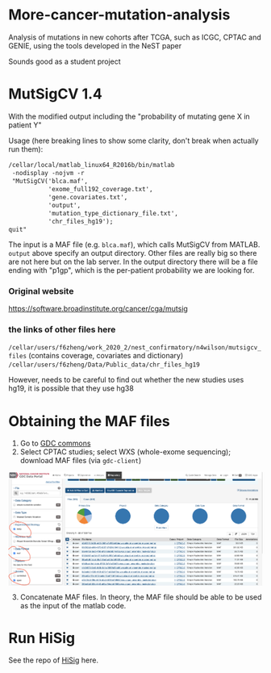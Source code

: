 # More-cancer-mutation-analysis
Analysis of mutations in new cohorts after TCGA, such as ICGC, CPTAC and GENIE, using the tools developed in the NeST paper

Sounds good as a student project

# MutSigCV 1.4

With the modified output including the "probability of mutating gene X in patient Y"

Usage (here breaking lines to show some clarity, don't break when actually run them):   
```
/cellar/local/matlab_linux64_R2016b/bin/matlab
 -nodisplay -nojvm -r 
 "MutSigCV('blca.maf',
           'exome_full192_coverage.txt',
           'gene.covariates.txt',
           'output', 
           'mutation_type_dictionary_file.txt',
           'chr_files_hg19');
quit"
```
The input is a MAF file (e.g. `blca.maf`), which calls MutSigCV from MATLAB. `output` above specify an output directory. Other files are really big so there are not here but on the lab server. In the output directory there will be a file ending with "p1gp", which is the per-patient probability we are looking for.

### Original website
https://software.broadinstitute.org/cancer/cga/mutsig


### the links of other files here

`/cellar/users/f6zheng/work_2020_2/nest_confirmatory/n4wilson/mutsigcv_files` (contains coverage, covariates and dictionary)
`/cellar/users/f6zheng/Data/Public_data/chr_files_hg19`

However, needs to be careful to find out whether the new studies uses hg19, it is possible that they use hg38



# Obtaining the MAF files

1. Go to [GDC commons](https://portal.gdc.cancer.gov/exploration)
2. Select CPTAC studies; select WXS (whole-exome sequencing); download MAF files (via `gdc-client`)

<p align="center">
  <img src="readme_figs/f1.png" width="600" align="center">
</p>

3. Concatenate MAF files. In theory, the MAF file should be able to be used as the input of the matlab code. 

# Run HiSig

See the repo of [HiSig](https://github.com/fanzheng10/HiSig) here. 



